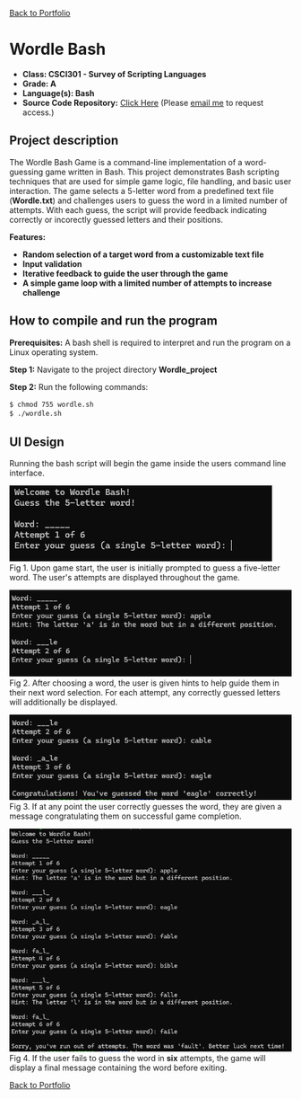 [Back to Portfolio](./)

Wordle Bash
===============

-   **Class: CSCI301 - Survey of Scripting Languages** 
-   **Grade: A** 
-   **Language(s): Bash** 
-   **Source Code Repository:** [Click Here](https://github.com/zachWeav/CSCI301_Wordle_Bash/tree/main) 
    (Please [email me](mailto:ZDWeaver@csustudent.net?subject=GitHub%20Access) to request access.)

## Project description

The Wordle Bash Game is a command-line implementation of a word-guessing game written in Bash.  This project demonstrates Bash scripting techniques that are used for simple game logic, file handling, and basic user interaction.   The game selects a 5-letter word from a predefined text file (__Wordle.txt__) and challenges users to guess the word in a limited number of attempts.  With each guess, the script will provide feedback indicating correctly or incorectly guessed letters and their positions.

**Features:**
-    **Random selection of a target word from a customizable text file**
-    **Input validation**
-    **Iterative feedback to guide the user through the game**
-    **A simple game loop with a limited number of attempts to increase challenge**

## How to compile and run the program

**Prerequisites:** A bash shell is required to interpret and run the program on a Linux operating system.

**Step 1:** Navigate to the project directory __Wordle_project__ 

**Step 2:** Run the following commands:
```bash
$ chmod 755 wordle.sh
$ ./wordle.sh
```

## UI Design

Running the bash script will begin the game inside the users command line interface. 

![screenshot](images/project4/wordle_start.png)  
Fig 1. Upon game start, the user is initially prompted to guess a five-letter word.  The user's attempts are displayed throughout the game. 



![screenshot](images/project4/wordle_feedback1.png)  
Fig 2. After choosing a word, the user is given hints to help guide them in their next word selection.  For each attempt, any correctly guessed letters will additionally be displayed.



![screenshot](images/project4/wordle_feedback2.png)  
Fig 3. If at any point the user correctly guesses the word, they are given a message congratulating them on successful game completion.



![screenshot](images/project4/wordle_failedAttempts.png)  
Fig 4. If the user fails to guess the word in __six__ attempts, the game will display a final message containing the word before exiting.




[Back to Portfolio](./)
